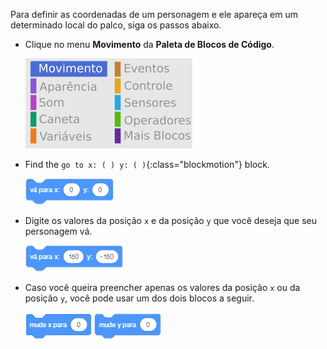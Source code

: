 Para definir as coordenadas de um personagem e ele apareça em um determinado local do palco, siga os passos abaixo.

- Clique no menu **Movimento** da **Paleta de Blocos de Código**.
    
    ![menu de movimentos](images/motion-menu.png)

- Find the `go to x: ( ) y: ( )`{:class="blockmotion"} block.
    
    ![vá para x y](images/goto.png)

- Digite os valores da posição `x` e da posição `y` que você deseja que seu personagem vá.
    
    ![vá para x y preenchido](images/goto_filled.png)

- Caso você queira preencher apenas os valores da posição `x` ou da posição `y`, você pode usar um dos dois blocos a seguir.
    
    ![definir x](images/setx.png) ![definir y](images/sety.png)